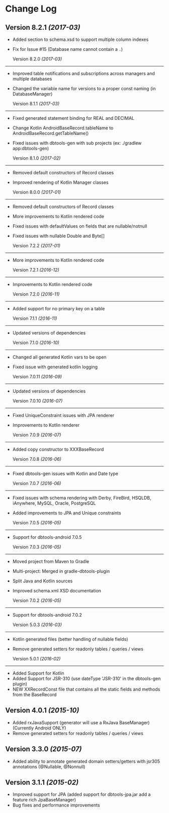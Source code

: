 Change Log
==========

  Version 8.2.1 *(2017-03)*
---------------------------
* Added <index/> section to schema.xsd to support multiple column indexes
* Fix for Issue #15 (Database name cannot contain a `.`)


  Version 8.2.0 *(2017-03)*
---------------------------
* Improved table notifications and subscriptions across managers and multiple databases
* Changed the variable name for versions to a proper const naming (in DatabaseManager)


  Version 8.1.1 *(2017-03)*
---------------------------
* Fixed generated statement binding for REAL and DECIMAL
* Change Kotlin AndroidBaseRecord.tableName to AndroidBaseRecord.getTableName()
* Fixed issues with dbtools-gen with sub projects (ex: ./gradlew app:dbtools-gen)


  Version 8.1.0 *(2017-02)*
---------------------------
* Removed default constructors of Record classes
* Improved rendering of Kotlin Manager classes 


  Version 8.0.0 *(2017-01)*
---------------------------
* Removed default constructors of Record classes
* More improvements to Kotlin rendered code
* Fixed issues with defaultValues on fields that are nullable/notnull
* Fixed issues with nullable Double and Byte[]


  Version 7.2.2 *(2017-01)*
---------------------------
* More improvements to Kotlin rendered code


  Version 7.2.1 *(2016-12)*
---------------------------
* Improvements to Kotlin rendered code


  Version 7.2.0 *(2016-11)*
---------------------------
* Added support for no primary key on a table


  Version 7.1.1 *(2016-11)*
---------------------------
* Updated versions of dependencies 


  Version 7.1.0 *(2016-10)*
---------------------------
* Changed all generated Kotlin vars to be open
* Fixed issue with generated kotlin logging


  Version 7.0.11 *(2016-09)*
----------------------------
* Updated versions of dependencies 


  Version 7.0.10 *(2016-07)*
----------------------------
* Fixed UniqueConstraint issues with JPA renderer
* Improvements to Kotlin renderer


  Version 7.0.9 *(2016-07)*
---------------------------
* Added copy constructor to XXXBaseRecord


  Version 7.0.8 *(2016-06)*
---------------------------
* Fixed dbtools-gen issues with Kotlin and Date type


  Version 7.0.7 *(2016-06)*
---------------------------
* Fixed issues with schema rendering with Derby, FireBird, HSQLDB, iAnywhere, MySQL, Oracle, PostgreSQL
* Added improvements to JPA and Unique constraints
 
 
  Version 7.0.5 *(2016-05)*
---------------------------
* Support for dbtools-android 7.0.5


  Version 7.0.3 *(2016-05)*
---------------------------
* Moved project from Maven to Gradle
* Multi-project: Merged in gradle-dbtools-plugin
* Split Java and Kotlin sources
* Improved schema.xml XSD documentation


  Version 7.0.2 *(2016-05)*
---------------------------
* Support for dbtools-android 7.0.2


  Version 5.0.3 *(2016-03)*
----------------------------

 * Kotlin generated files (better handling of nullable fields)
 * Remove generated setters for readonly tables / queries / views
 
 
   Version 5.0.1 *(2016-02)*
 ----------------------------
 * Added Support for Kotlin
 * Added Support for JSR-310 (use dateType 'JSR-310' in the dbtools-gen plugin)
 * NEW XXRecordConst file that contains all the static fields and methods from the BaseRecord
 
  Version 4.0.1 *(2015-10)*
----------------------------

 * Added rxJavaSupport (generator will use a RxJava BaseManager) (Currently Android ONLY)
 * Remove generated setters for readonly tables / queries / views


  Version 3.3.0 *(2015-07)*
----------------------------

 * Added ability to annotate generated domain setters/getters with jsr305 annotations (@Nullable, @Nonnull)
 

  Version 3.1.1 *(2015-02)*
----------------------------

 * Improved support for JPA (added support for dbtools-jpa.jar add a feature rich JpaBaseManager)
 * Bug fixes and performance improvements

